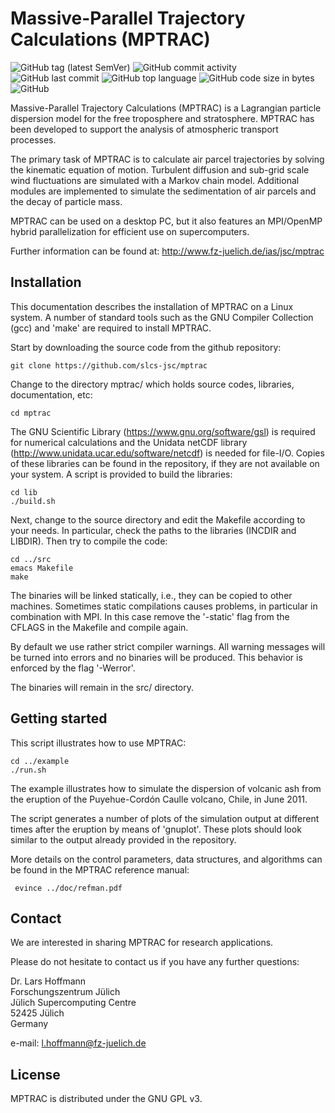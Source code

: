 # Massive-Parallel Trajectory Calculations (MPTRAC)

![GitHub tag (latest SemVer)](https://img.shields.io/github/tag/slcs-jsc/mptrac.svg)
![GitHub commit activity](https://img.shields.io/github/commit-activity/w/slcs-jsc/mptrac.svg)
![GitHub last commit](https://img.shields.io/github/last-commit/slcs-jsc/mptrac.svg)
![GitHub top language](https://img.shields.io/github/languages/top/slcs-jsc/mptrac.svg)
![GitHub code size in bytes](https://img.shields.io/github/languages/code-size/slcs-jsc/mptrac.svg)
![GitHub](https://img.shields.io/github/license/slcs-jsc/mptrac.svg)

Massive-Parallel Trajectory Calculations (MPTRAC) is a
Lagrangian particle dispersion model for the free troposphere
and stratosphere. MPTRAC has been developed to support
the analysis of atmospheric transport processes.

The primary task of MPTRAC is to calculate air parcel trajectories by
solving the kinematic equation of motion. Turbulent diffusion and
sub-grid scale wind fluctuations are simulated with a Markov chain model.
Additional modules are implemented to simulate the sedimentation
of air parcels and the decay of particle mass.

MPTRAC can be used on a desktop PC, but it also features an
MPI/OpenMP hybrid parallelization for efficient use on supercomputers.

Further information can be found at:
http://www.fz-juelich.de/ias/jsc/mptrac

## Installation

This documentation describes the installation of MPTRAC on a Linux system.
A number of standard tools such as the GNU Compiler Collection (gcc)
and 'make' are required to install MPTRAC.

Start by downloading the source code from the github repository:

    git clone https://github.com/slcs-jsc/mptrac

Change to the directory mptrac/ which holds source codes,
libraries, documentation, etc:

    cd mptrac

The GNU Scientific Library (https://www.gnu.org/software/gsl)
is required for numerical calculations and the Unidata netCDF library
(http://www.unidata.ucar.edu/software/netcdf) is needed for file-I/O.
Copies of these libraries can be found in the repository, if they are
not available on your system. A script is provided to build the libraries:

    cd lib
    ./build.sh

Next, change to the source directory and edit the Makefile according to
your needs. In particular, check the paths to the libraries
(INCDIR and LIBDIR). Then try to compile the code:

    cd ../src
    emacs Makefile
    make

The binaries will be linked statically, i.e., they can be copied to other
machines. Sometimes static compilations causes problems, in particular in
combination with MPI. In this case remove the '-static' flag from the
CFLAGS in the Makefile and compile again.

By default we use rather strict compiler warnings.
All warning messages will be turned into errors and no binaries will be
produced. This behavior is enforced by the flag '-Werror'.

The binaries will remain in the src/ directory.

## Getting started

This script illustrates how to use MPTRAC:

    cd ../example
    ./run.sh

The example illustrates how to simulate the dispersion of volcanic ash from the
eruption of the Puyehue-Cordón Caulle volcano, Chile, in June 2011.

The script generates a number of plots of the simulation output
at different times after the eruption by means of 'gnuplot'.
These plots should look similar to the output already
provided in the repository.

More details on the control parameters, data structures, and algorithms
can be found in the MPTRAC reference manual:

     evince ../doc/refman.pdf

## Contact

We are interested in sharing MPTRAC for research applications.

Please do not hesitate to contact us if you have any further questions:

Dr. Lars Hoffmann  
Forschungszentrum Jülich  
Jülich Supercomputing Centre  
52425 Jülich  
Germany  

e-mail: l.hoffmann@fz-juelich.de

## License

MPTRAC is distributed under the GNU GPL v3.
